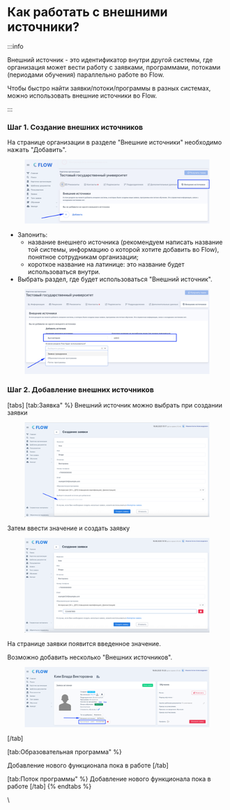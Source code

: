 # Как работать с внешними источники?

:::info

Внешний источник - это идентификатор внутри другой системы, где организация может вести работу с заявками, программами, потоками (периодами обучения) параллельно работе во Flow.

Чтобы быстро найти заявки/потоки/программы в разных системах, можно использовать внешние источники во Flow.

:::

### Шаг 1. Создание внешних источников

На странице организации в разделе "Внешние источники" необходимо нажать "Добавить".

<figure><img src=".gitbook/assets/image (185).png" alt=""><figcaption></figcaption></figure>

* Запонить:
  * название внешнего источника (рекомендуем написать название той системы, информацию о которой хотите добавить во Flow), понятное сотрудникам организации;
  * короткое название на латинице: это название будет использоваться внутри.
* Выбрать раздел, где будет использоваться "Внешний источник".&#x20;

<figure><img src=".gitbook/assets/image (186).png" alt=""><figcaption></figcaption></figure>

### Шаг 2. Добавление внешних источников

[tabs]
[tab:Заявка" %}
Внешний источник можно выбрать при создании заявки&#x20;

<figure><img src=".gitbook/assets/image (188).png" alt=""><figcaption></figcaption></figure>

Затем ввести значение и создать заявку&#x20;

<figure><img src=".gitbook/assets/image (192).png" alt=""><figcaption></figcaption></figure>

На странице заявки появится введенное значение.&#x20;

Возможно добавить несколько "Внешних источников". &#x20;

<figure><img src=".gitbook/assets/image (193).png" alt=""><figcaption></figcaption></figure>
[/tab]

[tab:Образовательная программа" %}


Добавление нового функционала пока в работе
[/tab]

[tab:Поток программы" %}
Добавление нового функционала пока в работе
[/tab]
{% endtabs %}

\
